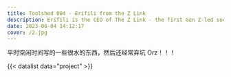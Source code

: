 ```yaml
---
title: Toolshed 004 - Erifili from the Z Link
description: Erifili is the CEO of The Z Link - the first Gen Z-led social media agency that helps brands reach Gen Z. She's also on the Forbes 30 Under 30 List.
date: 2023-06-04 14:12:17
cover: /2.jpg
---
```


平时空闲时间写的一些很水的东西，然后还经常弃坑 Orz！！！

{{< datalist data="project" >}}